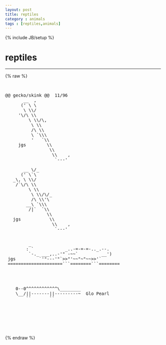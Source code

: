 ```yaml
---
layout: post
title: reptiles
category : animals
tags : [reptiles,animals]
---
```

{% include JB/setup %}
# reptiles
---
{% raw %}
<pre>


@@ gecko/skink @@  11/96 
       __  ,
      (&#039; \ \
       \ \\/ 
     &#039;\/\ \\
         \ \\/\,
          \ \\
          /\ \\
          \ `\\\
          &#039;   `\\
     jgs        \\
                 \\
                  \\    ,
                   `---&#039;  
            
       __ \/_
      (&#039; \`\
   _\, \ \\/ 
    /`\/\ \\
         \ \\    
          \ \\/\/_
          /\ \\&#039;\
        __\ `\\\
         /|`  `\\
                \\
   jgs           \\
                  \\    ,
                   `---&#039;  


         _
        : `            _..-=-=-=-.._.--.
         `-._ ___,..-&#039;&quot; -~~`         __&#039;)
 jgs         `&#039;&quot;---&#039;&quot;`&gt;&gt;&quot;&#039;~~&quot;~&quot;~~&gt;&gt;&#039;`
 =====================```========```======== 




    0--0^^^^^^^^^^^^\________  
    \__/||-------||---------~  Glo Pearl
        ``       ``





 </pre>
{% endraw %}
